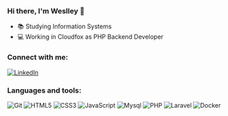 ### Hi there, I'm Weslley 👋

- 📚 Studying Information Systems
- 💻 Working in Cloudfox as PHP Backend Developer

<h3>Connect with me:</h3>
<p>
  <a href="https://www.linkedin.com/in/weslleyrichardc/" alt="Linkedin">
  <img alt="LinkedIn" src="https://img.shields.io/badge/linkedin%20-%230077B5.svg?&style=for-the-badge&logo=linkedin&logoColor=white"/></a>
</p>

<h3>Languages and tools:</h3>
<p>
  <img alt="Git" src="https://img.shields.io/badge/git%20-%23F05033.svg?&style=for-the-badge&logo=git&logoColor=white"/>
  <img alt="HTML5" src="https://img.shields.io/badge/html5%20-%23E34F26.svg?&style=for-the-badge&logo=html5&logoColor=white"/>
  <img alt="CSS3" src="https://img.shields.io/badge/css3%20-%231572B6.svg?&style=for-the-badge&logo=css3&logoColor=white"/>
  <img alt="JavaScript" src="https://img.shields.io/badge/javascript%20-%23323330.svg?&style=for-the-badge&logo=javascript&logoColor=%23F7DF1E"/>
  <img alt="Mysql" src="https://img.shields.io/badge/mysql%20-%231572B6.svg?&style=for-the-badge&logo=mysql&logoColor=white"/>
  <img alt="PHP" src="https://img.shields.io/badge/php%20-%231572B6.svg?&style=for-the-badge&logo=php&logoColor=white"/>
  <img alt="Laravel" src="https://img.shields.io/badge/laravel%20-%231572B6.svg?&style=for-the-badge&logo=laravel&logoColor=white"/>
  <img alt="Docker" src="https://img.shields.io/badge/docker%20-%231572B6.svg?&style=for-the-badge&logo=docker&logoColor=white"/>
</p>

<!--
**weslleyrichardc/weslleyrichardc** is a ✨ _special_ ✨ repository because its `README.md` (this file) appears on your GitHub profile.

Here are some ideas to get you started:

- 🔭 I’m currently working on ...
- 🌱 I’m currently learning ...
- 👯 I’m looking to collaborate on ...
- 🤔 I’m looking for help with ...
- 💬 Ask me about ...
- 📫 How to reach me: ...
- 😄 Pronouns: ...
- ⚡ Fun fact: ...
-->
